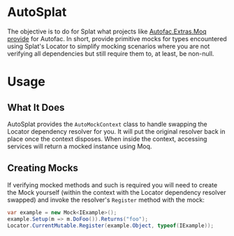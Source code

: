 # AutoSplat

The objective is to do for Splat what projects like [Autofac.Extras.Moq provide](https://github.com/autofac/Autofac.Extras.Moq) for Autofac. In short, provide primitive mocks for types encountered using Splat's Locator to simplify mocking scenarios where you are
not verifying all dependencies but still require them to, at least, be non-null.

# Usage

## What It Does

AutoSplat provides the `AutoMockContext` class to handle swapping the Locator dependency resolver for you. It will put the original
resolver back in place once the context disposes. When inside the context, accessing services will return a mocked instance using Moq.

## Creating Mocks

If verifying mocked methods and such is required you will need to create the Mock yourself (within the context with the Locator dependency resolver swapped) and invoke the resolver's `Register` method with the mock:

```csharp
var example = new Mock<IExample>();
example.Setup(m => m.DoFoo()).Returns("foo");
Locator.CurrentMutable.Register(example.Object, typeof(IExample));
```